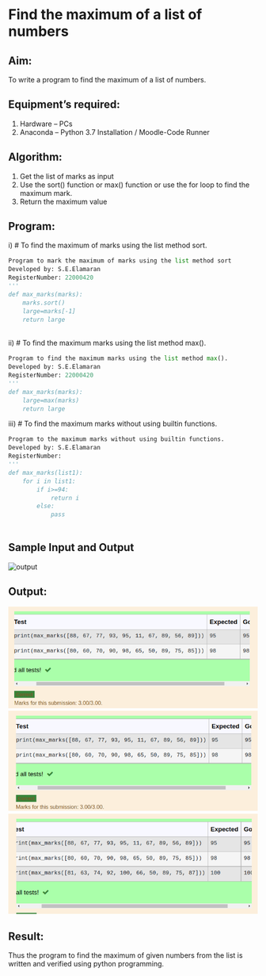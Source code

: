 # Find the maximum of a list of numbers
## Aim:
To write a program to find the maximum of a list of numbers.
## Equipment’s required:
1.	Hardware – PCs
2.	Anaconda – Python 3.7 Installation / Moodle-Code Runner
## Algorithm:
1.	Get the list of marks as input
2.	Use the sort() function or max() function or use the for loop to find the maximum mark.
3.	Return the maximum value
## Program:

i)	# To find the maximum of marks using the list method sort.
```Python
Program to mark the maximum of marks using the list method sort
Developed by: S.E.Elamaran
RegisterNumber: 22000420
'''
def max_marks(marks):
    marks.sort()
    large=marks[-1]
    return large



```

ii)	# To find the maximum marks using the list method max().
```Python
Program to find the maximum marks using the list method max().
Developed by: S.E.Elamaran
RegisterNumber: 22000420
'''
def max_marks(marks):
    large=max(marks)
    return large


```

iii) # To find the maximum marks without using builtin functions.
```Python
Program to the maximum marks without using builtin functions.
Developed by: S.E.Elamaran
RegisterNumber: 
'''
def max_marks(list1):
    for i in list1:
        if i>=94:
            return i
        else:
            pass



```
## Sample Input and Output
![output](./img/max_marks1.jpg) 

## Output:
![output](3d.png)
![output](2d.png)
![output](1d.png)
## Result:
Thus the program to find the maximum of given numbers from the list is written and verified using python programming.